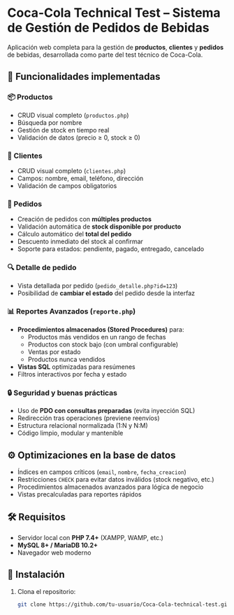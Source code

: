 # Coca-Cola Technical Test – Sistema de Gestión de Pedidos de Bebidas

Aplicación web completa para la gestión de **productos**, **clientes** y **pedidos** de bebidas, desarrollada como parte del test técnico de Coca-Cola.

## 🎯 Funcionalidades implementadas

### 📦 Productos
- CRUD visual completo (`productos.php`)
- Búsqueda por nombre
- Gestión de stock en tiempo real
- Validación de datos (precio ≥ 0, stock ≥ 0)

### 👥 Clientes
- CRUD visual completo (`clientes.php`)
- Campos: nombre, email, teléfono, dirección
- Validación de campos obligatorios

### 🛒 Pedidos
- Creación de pedidos con **múltiples productos**
- Validación automática de **stock disponible por producto**
- Cálculo automático del **total del pedido**
- Descuento inmediato del stock al confirmar
- Soporte para estados: pendiente, pagado, entregado, cancelado

### 🔍 Detalle de pedido
- Vista detallada por pedido (`pedido_detalle.php?id=123`)
- Posibilidad de **cambiar el estado** del pedido desde la interfaz

### 📊 Reportes Avanzados (`reporte.php`)
- **Procedimientos almacenados (Stored Procedures)** para:
  - Productos más vendidos en un rango de fechas
  - Productos con stock bajo (con umbral configurable)
  - Ventas por estado
  - Productos nunca vendidos
- **Vistas SQL** optimizadas para resúmenes
- Filtros interactivos por fecha y estado

### 🔒 Seguridad y buenas prácticas
- Uso de **PDO con consultas preparadas** (evita inyección SQL)
- Redirección tras operaciones (previene reenvíos)
- Estructura relacional normalizada (1:N y N:M)
- Código limpio, modular y mantenible

## ⚙️ Optimizaciones en la base de datos
- Índices en campos críticos (`email`, `nombre`, `fecha_creacion`)
- Restricciones `CHECK` para evitar datos inválidos (stock negativo, etc.)
- Procedimientos almacenados avanzados para lógica de negocio
- Vistas precalculadas para reportes rápidos

## 🛠️ Requisitos

- Servidor local con **PHP 7.4+** (XAMPP, WAMP, etc.)
- **MySQL 8+ / MariaDB 10.2+**
- Navegador web moderno

## 🚀 Instalación

1. Clona el repositorio:
   ```bash
   git clone https://github.com/tu-usuario/Coca-Cola-technical-test.git